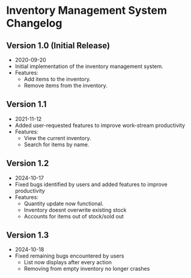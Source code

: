 # Inventory Management System Changelog

## Version 1.0 (Initial Release)
- 2020-09-20
- Initial implementation of the inventory management system.
- Features:
  - Add items to the inventory.
  - Remove items from the inventory.

## Version 1.1
- 2021-11-12
- Added user-requested features to improve work-stream productivity
- Features:
  - View the current inventory.
  - Search for items by name.

## Version 1.2
- 2024-10-17
- Fixed bugs identified by users and added features to improve productivity
- Features:
  - Quantity update now functional.
  - Inventory doesnt overwrite existing stock
  - Accounts for items out of stock/sold out

## Version 1.3
- 2024-10-18
- Fixed remaining bugs encountered by users 
    - List now displays after every action
    - Removing from empty inventory no longer crashes